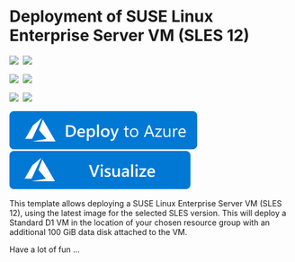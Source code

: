 # Deployment of SUSE Linux Enterprise Server VM (SLES 12)

<IMG SRC="https://azurequickstartsservice.blob.core.windows.net/badges/vm-simple-sles/PublicLastTestDate.svg" />&nbsp;
<IMG SRC="https://azurequickstartsservice.blob.core.windows.net/badges/vm-simple-sles/PublicDeployment.svg" />&nbsp;

<IMG SRC="https://azurequickstartsservice.blob.core.windows.net/badges/vm-simple-sles/FairfaxLastTestDate.svg" />&nbsp;
<IMG SRC="https://azurequickstartsservice.blob.core.windows.net/badges/vm-simple-sles/FairfaxDeployment.svg" />&nbsp;

<IMG SRC="https://azurequickstartsservice.blob.core.windows.net/badges/vm-simple-sles/BestPracticeResult.svg" />&nbsp;
<IMG SRC="https://azurequickstartsservice.blob.core.windows.net/badges/vm-simple-sles/CredScanResult.svg" />&nbsp;

<a href="https://portal.azure.com/#create/Microsoft.Template/uri/https%3A%2F%2Fraw.githubusercontent.com%2FAzure%2Fazure-quickstart-templates%2Fmaster%2Fvm-simple-sles%2Fazuredeploy.json" target="_blank">
    <img src="https://raw.githubusercontent.com/Azure/azure-quickstart-templates/master/1-CONTRIBUTION-GUIDE/images/deploytoazure.svg?sanitize=true"/>
</a>
<a href="http://armviz.io/#/?load=https%3A%2F%2Fraw.githubusercontent.com%2FAzure%2Fazure-quickstart-templates%2Fmaster%2Fvm-simple-sles%2Fazuredeploy.json" target="_blank">
    <img src="https://raw.githubusercontent.com/Azure/azure-quickstart-templates/master/1-CONTRIBUTION-GUIDE/images/visualizebutton.svg?sanitize=true"/>
</a>


This template allows deploying a SUSE Linux Enterprise Server VM (SLES 12), using the latest image for the selected SLES version. This will deploy a Standard D1 VM in the location of your chosen resource group with an additional 100 GiB data disk attached to the VM.

Have a lot of fun ...

